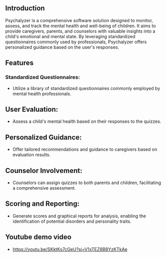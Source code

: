 ## Introduction
Psychalyzer is a comprehensive software solution designed to monitor, assess, and track the mental health and well-being of children. It aims to provide caregivers, parents, and counselors with valuable insights into a child's emotional and mental state. By leveraging standardized questionnaires commonly used by professionals, Psychalyzer offers personalized guidance based on the user's responses.

## Features
### Standardized Questionnaires: 
- Utilize a library of standardized questionnaires commonly employed by mental health professionals.

## User Evaluation: 
- Assess a child's mental health based on their responses to the quizzes.

## Personalized Guidance: 
- Offer tailored recommendations and guidance to caregivers based on evaluation results.

## Counselor Involvement:
- Counselors can assign quizzes to both parents and children, facilitating a comprehensive assessment.

## Scoring and Reporting: 
- Generate scores and graphical reports for analysis, enabling the identification of potential disorders and personality traits.


## Youtube demo video
- https://youtu.be/SKktKs7cGeU?si=V1xTEZ8B8YzKTkAe
